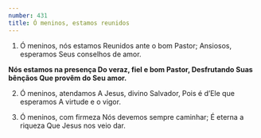 ```yaml
---
number: 431
title: Ó meninos, estamos reunidos
---
```


1. Ó meninos, nós estamos
  Reunidos ante o bom Pastor;
  Ansiosos, esperamos
  Seus conselhos de amor.

  __Nós estamos na presença
  Do veraz, fiel e bom Pastor,
  Desfrutando Suas bênçãos
  Que provêm do Seu amor.__

2. Ó meninos, atendamos
  A Jesus, divino Salvador,
  Pois é d’Ele que esperamos
  A virtude e o vigor.

3. Ó meninos, com firmeza
  Nós devemos sempre caminhar;
  É eterna a riqueza
  Que Jesus nos veio dar.
